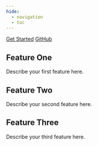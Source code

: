 ```yaml
---
hide:
  - navigation
  - toc
---
```

<div class="buttons">
  <a href="getting-started/" class="md-button md-button--primary">Get Started</a>
  <a href="https://github.com/your/repo" class="md-button">GitHub</a>
</div>

<section class="features">
  <div class="feature">
    <h2>Feature One</h2>
    <p>Describe your first feature here.</p>
  </div>
  <div class="feature">
    <h2>Feature Two</h2>
    <p>Describe your second feature here.</p>
  </div>
  <div class="feature">
    <h2>Feature Three</h2>
    <p>Describe your third feature here.</p>
  </div>
</section>